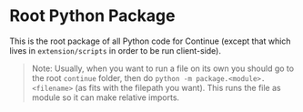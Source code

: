 # Root Python Package

This is the root package of all Python code for Continue (except that which lives in `extension/scripts` in order to be run client-side).

> Note: Usually, when you want to run a file on its own you should go to the root `continue` folder, then do `python -m package.<module>.<filename>` (as fits with the filepath you want). This runs the file as module so it can make relative imports.
